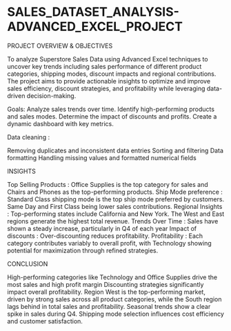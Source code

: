 # SALES_DATASET_ANALYSIS-ADVANCED_EXCEL_PROJECT

PROJECT OVERVIEW & OBJECTIVES

To analyze  Superstore Sales Data using Advanced Excel techniques to uncover key  trends including sales performance of different product categories, shipping modes, discount impacts and regional contributions.
The project aims to provide actionable insights to optimize and improve sales efficiency, discount strategies, and profitability while leveraging data-driven decision-making.

Goals:
 Analyze sales trends over time.
 Identify high-performing products and sales modes.
 Determine the impact of  discounts and profits.
 Create a dynamic dashboard with key metrics.




Data cleaning : 

Removing duplicates​ and inconsistent data entries
Sorting and filtering​
Data formatting
Handling missing values and formatted numerical fields

INSIGHTS

Top Selling Products : Office Supplies is the top category for sales and Chairs and Phones as the top-performing products.
Ship Mode preference : Standard Class shipping mode is the top ship mode preferred by customers. Same Day and First Class being lower sales contributions.
Regional Insights : Top-performing states include California and New York. The West and East regions generate the highest total revenue.
Trends Over Time : Sales have shown a steady increase, particularly in Q4 of each year
Impact of discounts : Over-discounting reduces profitability.
Profitability : ​Each category contributes variably to overall profit, with Technology showing potential for maximization through refined strategies.


CONCLUSION

High-performing categories like Technology and Office Supplies drive the most sales and high profit margin
Discounting strategies significantly impact overall profitability.
Region West is the top-performing market, driven by strong sales across all product categories, while the South region lags behind in total sales and profitability.
Seasonal trends show a clear spike in sales during Q4.
Shipping mode selection influences cost efficiency and customer satisfaction. 




